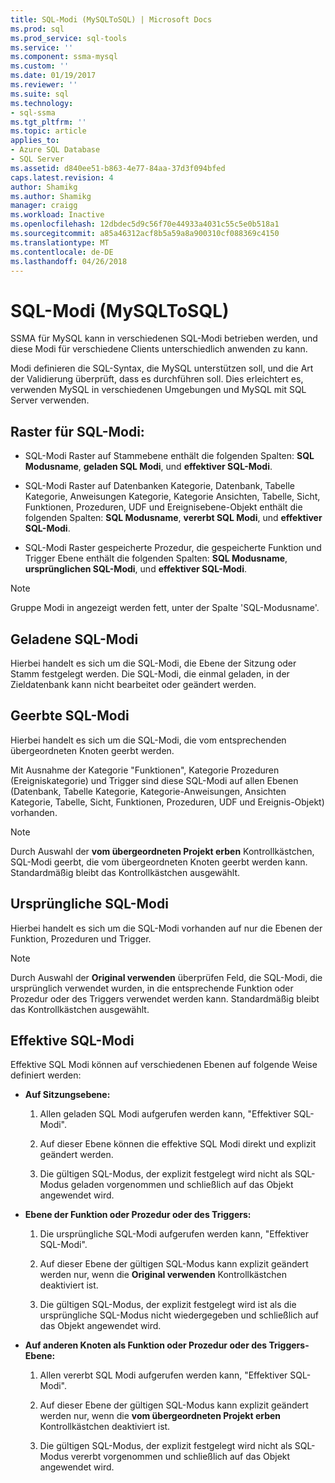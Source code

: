 ```yaml
---
title: SQL-Modi (MySQLToSQL) | Microsoft Docs
ms.prod: sql
ms.prod_service: sql-tools
ms.service: ''
ms.component: ssma-mysql
ms.custom: ''
ms.date: 01/19/2017
ms.reviewer: ''
ms.suite: sql
ms.technology:
- sql-ssma
ms.tgt_pltfrm: ''
ms.topic: article
applies_to:
- Azure SQL Database
- SQL Server
ms.assetid: d840ee51-b863-4e77-84aa-37d3f094bfed
caps.latest.revision: 4
author: Shamikg
ms.author: Shamikg
manager: craigg
ms.workload: Inactive
ms.openlocfilehash: 12dbdec5d9c56f70e44933a4031c55c5e0b518a1
ms.sourcegitcommit: a85a46312acf8b5a59a8a900310cf088369c4150
ms.translationtype: MT
ms.contentlocale: de-DE
ms.lasthandoff: 04/26/2018
---
```

# <a name="sql-modes-mysqltosql"></a>SQL-Modi (MySQLToSQL)
SSMA für MySQL kann in verschiedenen SQL-Modi betrieben werden, und diese Modi für verschiedene Clients unterschiedlich anwenden zu kann.  
  
Modi definieren die SQL-Syntax, die MySQL unterstützen soll, und die Art der Validierung überprüft, dass es durchführen soll. Dies erleichtert es, verwenden MySQL in verschiedenen Umgebungen und MySQL mit SQL Server verwenden.  
  
## <a name="sql-modes-grid"></a>Raster für SQL-Modi:  
  
-   SQL-Modi Raster auf Stammebene enthält die folgenden Spalten: **SQL Modusname**, **geladen SQL Modi**, und **effektiver SQL-Modi**.  
  
-   SQL-Modi Raster auf Datenbanken Kategorie, Datenbank, Tabelle Kategorie, Anweisungen Kategorie, Kategorie Ansichten, Tabelle, Sicht, Funktionen, Prozeduren, UDF und Ereignisebene-Objekt enthält die folgenden Spalten: **SQL Modusname**, **vererbt SQL Modi**, und **effektiver SQL-Modi**.  
  
-   SQL-Modi Raster gespeicherte Prozedur, die gespeicherte Funktion und Trigger Ebene enthält die folgenden Spalten: **SQL Modusname**, **ursprünglichen SQL-Modi**, und **effektiver SQL-Modi**.  
  
> [!NOTE]  
> Gruppe Modi in angezeigt werden fett, unter der Spalte 'SQL-Modusname'.  
  
## <a name="loaded-sql-modes"></a>Geladene SQL-Modi  
Hierbei handelt es sich um die SQL-Modi, die Ebene der Sitzung oder Stamm festgelegt werden. Die SQL-Modi, die einmal geladen, in der Zieldatenbank kann nicht bearbeitet oder geändert werden.  
  
## <a name="inherited-sql-modes"></a>Geerbte SQL-Modi  
Hierbei handelt es sich um die SQL-Modi, die vom entsprechenden übergeordneten Knoten geerbt werden.  
  
Mit Ausnahme der Kategorie "Funktionen", Kategorie Prozeduren (Ereigniskategorie) und Trigger sind diese SQL-Modi auf allen Ebenen (Datenbank, Tabelle Kategorie, Kategorie-Anweisungen, Ansichten Kategorie, Tabelle, Sicht, Funktionen, Prozeduren, UDF und Ereignis-Objekt) vorhanden.  
  
> [!NOTE]  
> Durch Auswahl der **vom übergeordneten Projekt erben** Kontrollkästchen, SQL-Modi geerbt, die vom übergeordneten Knoten geerbt werden kann. Standardmäßig bleibt das Kontrollkästchen ausgewählt.  
  
## <a name="original-sql-modes"></a>Ursprüngliche SQL-Modi  
Hierbei handelt es sich um die SQL-Modi vorhanden auf nur die Ebenen der Funktion, Prozeduren und Trigger.  
  
> [!NOTE]  
> Durch Auswahl der **Original verwenden** überprüfen Feld, die SQL-Modi, die ursprünglich verwendet wurden, in die entsprechende Funktion oder Prozedur oder des Triggers verwendet werden kann. Standardmäßig bleibt das Kontrollkästchen ausgewählt.  
  
## <a name="effective-sql-modes"></a>Effektive SQL-Modi  
Effektive SQL Modi können auf verschiedenen Ebenen auf folgende Weise definiert werden:  
  
-   **Auf Sitzungsebene:**  
  
    1.  Allen geladen SQL Modi aufgerufen werden kann, "Effektiver SQL-Modi".  
  
    2.  Auf dieser Ebene können die effektive SQL Modi direkt und explizit geändert werden.  
  
    3.  Die gültigen SQL-Modus, der explizit festgelegt wird nicht als SQL-Modus geladen vorgenommen und schließlich auf das Objekt angewendet wird.  
  
-   **Ebene der Funktion oder Prozedur oder des Triggers:**  
  
    1.  Die ursprüngliche SQL-Modi aufgerufen werden kann, "Effektiver SQL-Modi".  
  
    2.  Auf dieser Ebene der gültigen SQL-Modus kann explizit geändert werden nur, wenn die **Original verwenden** Kontrollkästchen deaktiviert ist.  
  
    3.  Die gültigen SQL-Modus, der explizit festgelegt wird ist als die ursprüngliche SQL-Modus nicht wiedergegeben und schließlich auf das Objekt angewendet wird.  
  
-   **Auf anderen Knoten als Funktion oder Prozedur oder des Triggers-Ebene:**  
  
    1.  Allen vererbt SQL Modi aufgerufen werden kann, "Effektiver SQL-Modi".  
  
    2.  Auf dieser Ebene der gültigen SQL-Modus kann explizit geändert werden nur, wenn die **vom übergeordneten Projekt erben** Kontrollkästchen deaktiviert ist.  
  
    3.  Die gültigen SQL-Modus, der explizit festgelegt wird nicht als SQL-Modus vererbt vorgenommen und schließlich auf das Objekt angewendet wird.  
  
